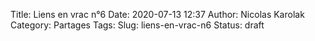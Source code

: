 Title: Liens en vrac n°6
Date: 2020-07-13 12:37
Author: Nicolas Karolak
Category: Partages
Tags:
Slug: liens-en-vrac-n6
Status: draft
